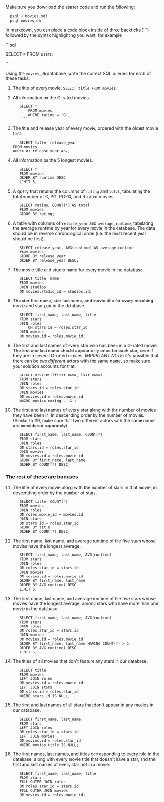 Make sure you download the starter code and run the following:

```sh
  psql < movies.sql
  psql movies_db
```

In markdown, you can place a code block inside of three backticks (```) followed by the syntax highlighting you want, for example

\```sql

SELECT \* FROM users;

\```

Using the `movies_db` database, write the correct SQL queries for each of these tasks:

1.  The title of every movie.
	```SELECT title FROM movies;```
2.  All information on the G-rated movies.
	```
	   SELECT *
           FROM movies
           WHERE rating = 'G';
        ```
3.  The title and release year of every movie, ordered with the
    oldest movie first.
     ```
    	SELECT title, release_year
	FROM movies
	ORDER BY release_year ASC;
     ```
4.  All information on the 5 longest movies.
	```
	   SELECT *
	   FROM movies
	   ORDER BY runtime DESC
	   LIMIT 5;
	```

5.  A query that returns the columns of `rating` and `total`, tabulating the
    total number of G, PG, PG-13, and R-rated movies.
	```
	   SELECT rating, COUNT(*) AS total
	   FROM movies
	   GROUP BY rating;
	```
6.  A table with columns of `release_year` and `average_runtime`,
    tabulating the average runtime by year for every movie in the database. The data should be in reverse chronological order (i.e. the most recent year should be first).
	```
	   SELECT release_year, AVG(runtime) AS average_runtime
	   FROM movies
	   GROUP BY release_year
	   ORDER BY release_year DESC;
	```
7.  The movie title and studio name for every movie in the
    database.
	```
	   SELECT title, name
	   FROM movies
	   JOIN studios
	   ON movies.studio_id = studios.id;
	```
8.  The star first name, star last name, and movie title for every
    matching movie and star pair in the database.
	```
	   SELECT first_name, last_name, title
	   FROM stars
	   JOIN roles
           ON stars.id = roles.star_id
	   JOIN movies
	   ON movies.id = roles.movie_id;
	```
9.  The first and last names of every star who has been in a G-rated movie. The first and last name should appear only once for each star, even if they are in several G-rated movies. *IMPORTANT NOTE*: it's possible that there can be two *different* actors with the same name, so make sure your solution accounts for that.
	```
	   SELECT DISTINCT(first_name, last_name)
	   FROM stars
	   JOIN roles
	   ON stars.id = roles.star_id
	   JOIN movies
	   ON movies.id = roles.movie_id
	   WHERE movies.rating = 'G';
	```
10. The first and last names of every star along with the number
    of movies they have been in, in descending order by the number of movies. (Similar to #9, make sure
    that two different actors with the same name are considered separately).
	```
	   SELECT first_name, last_name, COUNT(*)
	   FROM stars
	   JOIN roles
	   ON stars.id = roles.star_id
	   JOIN movies
	   ON movies.id = roles.movie_id
	   GROUP BY first_name, last_name
	   ORDER BY COUNT(*) DESC;
	```
### The rest of these are bonuses

11. The title of every movie along with the number of stars in
    that movie, in descending order by the number of stars.
	```
	   SELECT title, COUNT(*)
	   FROM movies
	   JOIN roles
 	   ON roles.movie_id = movies.id
	   JOIN stars
	   ON stars.id = roles.star_id
	   GROUP BY title
	   ORDER BY COUNT(*) DESC;
	```
12. The first name, last name, and average runtime of the five
    stars whose movies have the longest average.
	```
	   SELECT first_name, last_name, AVG(runtime)
	   FROM stars
	   JOIN roles
	   ON roles.star_id = stars.id
	   JOIN movies
	   ON movies.id = roles.movie_id
	   GROUP BY first_name, last_name
	   ORDER BY AVG(runtime) DESC
	   LIMIT 5;
	```
13. The first name, last name, and average runtime of the five
    stars whose movies have the longest average, among stars who have more than one movie in the database.
	```
	   SELECT first_name, last_name, AVG(runtime)
	   FROM stars
	   JOIN roles
	   ON roles.star_id = stars.id
	   JOIN movies
	   ON movies.id = roles.movie_id
	   GROUP BY first_name, last_name HAVING COUNT(*) > 1
	   ORDER BY AVG(runtime) DESC
	   LIMIT 5;
	```
14. The titles of all movies that don't feature any stars in our
    database.
	```
	   SELECT title
	   FROM movies
	   LEFT JOIN roles
	   ON movies.id = roles.movie_id
	   LEFT JOIN stars
	   ON stars.id = roles.star_id
	   WHERE stars.id IS NULL;
	```

15. The first and last names of all stars that don't appear in any movies in our database.
	```
	   SELECT first_name, last_name
	   FROM stars
	   LEFT JOIN roles
	   ON roles.star_id = stars.id
	   LEFT JOIN movies
	   ON movies.id = roles.star_id
	   WHERE movies.title IS NULL;
	```
16. The first names, last names, and titles corresponding to every
    role in the database, along with every movie title that doesn't have a star, and the first and last names of every star not in a movie.
	```
	   SELECT first_name, last_name, title
	   FROM stars
	   FULL OUTER JOIN roles
	   ON roles.star_id = stars.id
	   FULL OUTER JOIN movies
	   ON movies.id = roles.movie_id;
	```





